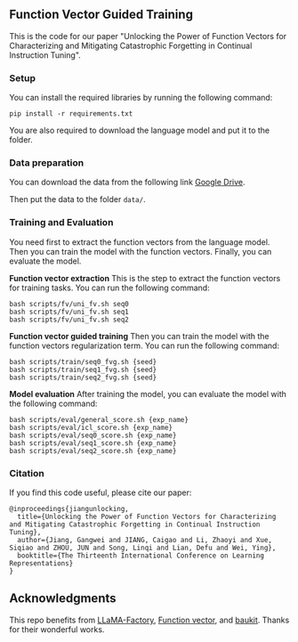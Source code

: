 ## Function Vector Guided Training
This is the code for our paper "Unlocking the Power of Function Vectors for Characterizing and Mitigating Catastrophic Forgetting in Continual Instruction Tuning".

### Setup
You can install the required libraries by running the following command:
```
pip install -r requirements.txt
```
You are also required to download the language model and put it to the folder. 

### Data preparation
You can download the data from the following link [Google Drive](https://drive.google.com/file/d/1fu3ea4xmf9_-boLzLT23Z4qTSirHUq8y/view?usp=sharing).

Then put the data to the folder ``data/``.

### Training and Evaluation
You need first to extract the function vectors from the language model. Then you can train the model with the function vectors. Finally, you can evaluate the model.

**Function vector extraction**
This is the step to extract the function vectors for training tasks. You can run the following command:
```
bash scripts/fv/uni_fv.sh seq0
bash scripts/fv/uni_fv.sh seq1
bash scripts/fv/uni_fv.sh seq2
```
**Function vector guided training**
Then you can train the model with the function vectors regularization term. You can run the following command:
```
bash scripts/train/seq0_fvg.sh {seed}
bash scripts/train/seq1_fvg.sh {seed}
bash scripts/train/seq2_fvg.sh {seed}
```
**Model evaluation**
After training the model, you can evaluate the model with the following command:
```
bash scripts/eval/general_score.sh {exp_name}
bash scripts/eval/icl_score.sh {exp_name}
bash scripts/eval/seq0_score.sh {exp_name}
bash scripts/eval/seq1_score.sh {exp_name}
bash scripts/eval/seq2_score.sh {exp_name}
```

### Citation
If you find this code useful, please cite our paper:
```
@inproceedings{jiangunlocking,
  title={Unlocking the Power of Function Vectors for Characterizing and Mitigating Catastrophic Forgetting in Continual Instruction Tuning},
  author={Jiang, Gangwei and JIANG, Caigao and Li, Zhaoyi and Xue, Siqiao and ZHOU, JUN and Song, Linqi and Lian, Defu and Wei, Ying},
  booktitle={The Thirteenth International Conference on Learning Representations}
}
```

## Acknowledgments

This repo benefits from [LLaMA-Factory](https://github.com/hiyouga/LLaMA-Factory), [Function vector](https://github.com/ericwtodd/function_vectors), and [baukit](https://github.com/davidbau/baukit). Thanks for their wonderful works.